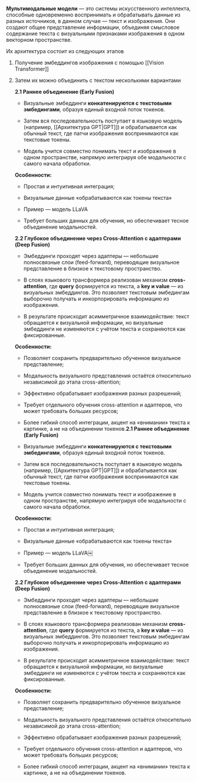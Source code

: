 **Мультимодальные модели** — это системы искусственного интеллекта, способные одновременно воспринимать и обрабатывать данные из разных источников, в данном случае — текст и изображения. Они создают общее представление информации, объединяя смысловое содержание текста с визуальными признаками изображения в одном векторном пространстве.

Их архитектура состоит из следующих этапов 

1. Получение эмбеддингов изображения с помощью [[Vision Transformer]]
  
2. Затем их можно объединить с текстом несколькими вариантами

	**2.1 Раннее объединение (Early Fusion)**
	- Визуальные эмбеддинги **конкатенируются с текстовыми эмбедингами**, образуя единый входной поток токенов.
	    
	- Затем вся последовательность поступает в языковую модель (например, [[Архитектура GPT|GPT]]) и обрабатывается как обычный текст, где патчи изображения воспринимаются как текстовые токены.
	    
	- Модель учится совместно понимать текст и изображение в одном пространстве, напрямую интегрируя обе модальности с самого начала обработки.
	
	**Особенности:**
	
	- Простая и интуитивная интеграция;
	    
	- Визуальные данные «обрабатываются как токены текста»
	    
	- Пример — модель LLaVA[](https://blog.deepschool.ru/llm/v-llm/)
	    
	- Требует больших данных для обучения, но обеспечивает тесное объединение модальностей.
	
	**2.2 Глубокое объединение через Cross-Attention с адаптерами (Deep Fusion)**
	- Эмбеддинги проходят через адаптеры — небольшие полносвязные слои (feed-forward), переводящие визуальное представление в близкое к текстовому пространство.
	    
	- В слоях языкового трансформера реализован механизм **cross-attention**, где **query** формируется из текста, а **key и value** — из визуальных эмбеддингов. Это позволяет текстовым эмбедингам выборочно получать и инкорпорировать информацию из изображения.
	    
	- В результате происходит асимметричное взаимодействие: текст обращается к визуальной информации, но визуальные эмбеддинги не изменяются с учётом текста и сохраняются как фиксированные.
	
	**Особенности:**
	
	- Позволяет сохранить предварительно обученное визуальное представление;
	    
	- Модальность визуального представления остаётся относительно независимой до этапа cross-attention;
	    
	- Эффективно обрабатывает изображения разных разрешений;
	    
	- Требует отдельного обучения cross-attention и адаптеров, что может требовать больших ресурсов;
	    
	- Более гибкий способ интеграции, акцент на «внимании» текста к картинке, а не на объединении токенов.**2.1 Раннее объединение (Early Fusion)**
	- Визуальные эмбеддинги **конкатенируются с текстовыми эмбедингами**, образуя единый входной поток токенов.
	    
	- Затем вся последовательность поступает в языковую модель (например, [[Архитектура GPT|GPT]]) и обрабатывается как обычный текст, где патчи изображения воспринимаются как текстовые токены.
	    
	- Модель учится совместно понимать текст и изображение в одном пространстве, напрямую интегрируя обе модальности с самого начала обработки.
	
	**Особенности:**
	
	- Простая и интуитивная интеграция;
	    
	- Визуальные данные «обрабатываются как токены текста»
	    
	- Пример — модель LLaVA[](https://blog.deepschool.ru/llm/v-llm/)￼
	    
	- Требует больших данных для обучения, но обеспечивает тесное объединение модальностей.
	
	**2.2 Глубокое объединение через Cross-Attention с адаптерами (Deep Fusion)**
	- Эмбеддинги проходят через адаптеры — небольшие полносвязные слои (feed-forward), переводящие визуальное представление в близкое к текстовому пространство.
	    
	- В слоях языкового трансформера реализован механизм **cross-attention**, где **query** формируется из текста, а **key и value** — из визуальных эмбеддингов. Это позволяет текстовым эмбедингам выборочно получать и инкорпорировать информацию из изображения.
	    
	- В результате происходит асимметричное взаимодействие: текст обращается к визуальной информации, но визуальные эмбеддинги не изменяются с учётом текста и сохраняются как фиксированные.
	
	**Особенности:**
	
	- Позволяет сохранить предварительно обученное визуальное представление;
	    
	- Модальность визуального представления остаётся относительно независимой до этапа cross-attention;
	    
	- Эффективно обрабатывает изображения разных разрешений;
	    
	- Требует отдельного обучения cross-attention и адаптеров, что может требовать больших ресурсов;
	    
	- Более гибкий способ интеграции, акцент на «внимании» текста к картинке, а не на объединении токенов.